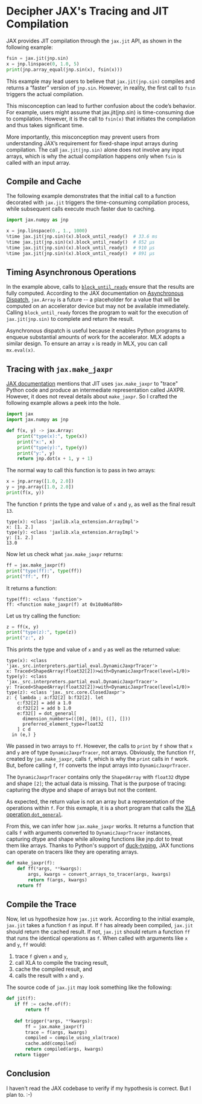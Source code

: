 # Decipher JAX's Tracing and JIT Compilation

JAX provides JIT compilation through the `jax.jit` API, as shown in the following example:

```python
fsin = jax.jit(jnp.sin)
x = jnp.linspace(0, 1.0, 5)
print(jnp.array_equal(jnp.sin(x), fsin(x)))
```

This example may lead users to believe that `jax.jit(jnp.sin)` compiles and returns a “faster” version of `jnp.sin`.  However, in reality, the first call to `fsin` triggers the actual compilation.

This misconception can lead to further confusion about the code’s behavior. For example, users might assume that jax.jit(jnp.sin) is time-consuming due to compilation. However, it is the call to `fsin(x)` that initiates the compilation and thus takes significant time.

More importantly, this misconception may prevent users from understanding JAX’s requirement for fixed-shape input arrays during compilation.  The call `jax.jit(jnp.sin)` alone does not involve any input arrays, which is why the actual compilation happens only when `fsin` is called with an input array.

## Compile and Cache

The following example demonstrates that the initial call to a function decorated with `jax.jit` triggers the time-consuming compilation process, while subsequent calls execute much faster due to caching.

```python
import jax.numpy as jnp

x = jnp.linspace(0., 1., 1000)
%time jax.jit(jnp.sin)(x).block_until_ready()  # 33.6 ms
%time jax.jit(jnp.sin)(x).block_until_ready()  # 852 µs
%time jax.jit(jnp.sin)(x).block_until_ready()  # 910 µs
%time jax.jit(jnp.sin)(x).block_until_ready()  # 891 µs
```

## Timing Asynchronous Operations

In the example above, calls to [`block_until_ready`](https://github.com/jax-ml/jax/blob/7bc026e496ebe49d54d6578746dd9c9beaed2592/jax/_src/array.py#L597) ensure that the results are fully computed.  According to the JAX documentation on [Asynchronous Dispatch](https://jax.readthedocs.io/en/latest/async_dispatch.html), `jax.Array` is a future -- a placeholder for a value that will be computed on an accelerator device but may not be available immediately.  Calling `block_until_ready` forces the program to wait for the execution of `jax.jit(jnp.sin)` to complete and return the result.

Asynchronous dispatch is useful because it enables Python programs to enqueue substantial amounts of work for the accelerator.  MLX adopts a similar design. To ensure an array `x` is ready in MLX, you can call `mx.eval(x)`.

## Tracing with `jax.make_jaxpr`

[JAX documentation](https://jax.readthedocs.io/en/latest/notebooks/thinking_in_jax.html#jit-mechanics-tracing-and-static-variables) mentions that JIT uses `jax.make_jaxpr` to "trace" Python code and produce an intermediate representation called JAXPR.  However, it does not reveal details about `make_jaxpr`.  So I crafted the following example allows a peek into the hole.

```python
import jax
import jax.numpy as jnp

def f(x, y) -> jax.Array:
    print("type(x):", type(x))
    print("x:", x)
    print("type(y):", type(y))
    print("y:", y)
    return jnp.dot(x + 1, y + 1)
```

The normal way to call this function is to pass in two arrays:

```python
x = jnp.array([1.0, 2.0])
y = jnp.array([1.0, 2.0])
print(f(x, y))
```

The function `f` prints the type and value of `x` and `y`, as well as the final result `13`.

```text
type(x): <class 'jaxlib.xla_extension.ArrayImpl'>
x: [1. 2.]
type(y): <class 'jaxlib.xla_extension.ArrayImpl'>
y: [1. 2.]
13.0
```

Now let us check what `jax.make_jaxpr` returns:

```python
ff = jax.make_jaxpr(f)
print("type(ff):", type(ff))
print("ff:", ff)
```

It returns a function:

```text
type(ff): <class 'function'>
ff: <function make_jaxpr(f) at 0x10a06af80>
```

Let us try calling the function:

```python
z = ff(x, y)
print("type(z):", type(z))
print("z:", z)
```

This prints the type and value of `x` and `y` as well as the returned value:

```text
type(x): <class 'jax._src.interpreters.partial_eval.DynamicJaxprTracer'>
x: Traced<ShapedArray(float32[2])>with<DynamicJaxprTrace(level=1/0)>
type(y): <class 'jax._src.interpreters.partial_eval.DynamicJaxprTracer'>
y: Traced<ShapedArray(float32[2])>with<DynamicJaxprTrace(level=1/0)>
type(z): <class 'jax._src.core.ClosedJaxpr'>
z: { lambda ; a:f32[2] b:f32[2]. let
    c:f32[2] = add a 1.0
    d:f32[2] = add b 1.0
    e:f32[] = dot_general[
      dimension_numbers=(([0], [0]), ([], []))
      preferred_element_type=float32
    ] c d
  in (e,) }
```

We passed in two arrays to `ff`.  However, the calls to `print` by `f` show that `x` and `y` are of type `DynamicJaxprTracer`, not arrays.  Obviously, the function `ff`, created by `jax.make_jaxpr`, calls `f`, which is why the `print` calls in `f` work.  But, before calling `f`, `ff` converts the input arrays into `DynamicJaxprTracer`.

The `DynamicJaxprTracer` contains only the `ShapedArray` with `float32` dtype and shape `[2]`; the actual data is missing.  That is the purpose of tracing: capturing the dtype and shape of arrays but not the content.

As expected, the return value is not an array but a representation of the operations within `f`.  For this exmaple, it is a short program that calls the [XLA operation `dot_general`](https://openxla.org/xla/operation_semantics#dotgeneral).

From this, we can infer how `jax.make_jaxpr` works.  It returns a function that calls `f` with arguments converted to `DynamicJaxprTracer` instances, capturing dtype and shape while allowing functions like jnp.dot to treat them like arrays.  Thanks to Python's support of [duck-typing](https://en.wikipedia.org/wiki/Duck_typing), JAX functions can operate on tracers like they are operating arrays.

```python
def make_jaxpr(f):
    def ff(*args, **kwargs):
        args, kwargs = convert_arrays_to_tracer(args, kwargs)
        return f(args, kwargs)
    return ff
```

## Compile the Trace

Now, let us hypothesize how `jax.jit` work.  According to the initial example, `jax.jit` takes a function `f` as input.  If `f` has already been compiled, `jax.jit` should return the cached result.  If not, `jax.jit` should return a function `ff` that runs the identical operations as `f`.  When called with arguments like `x` and `y`, `ff` would:

1. trace `f` given `x` and `y`,
1. call XLA to compile the tracing result,
1. cache the compiled result, and
1. calls the result with `x` and `y`.

The source code of `jax.jit` may look something like the following:

```python
def jit(f):
   if ff := cache.of(f):
       return ff
       
   def trigger(*args, **kwargs):
       ff = jax.make_jaxpr(f)
       trace = f(args, kwargs)
       compiled = compile_using_xla(trace)
       cache.add(compiled)
       return compiled(args, kwargs)
   return tigger
```

## Conclusion

I haven't read the JAX codebase to verify if my hypothesis is correct.  But I plan to. :-)
